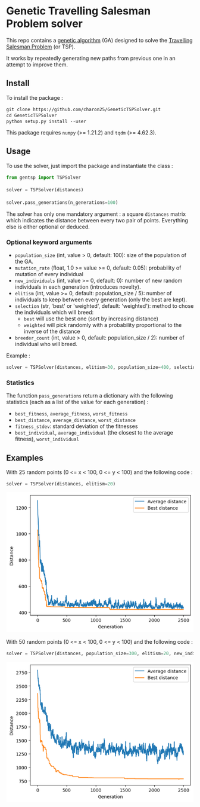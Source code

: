 # Genetic Travelling Salesman Problem solver

This repo contains a [genetic algorithm](https://en.wikipedia.org/wiki/Genetic_algorithm) (GA) designed to solve the [Travelling Salesman Problem](https://en.wikipedia.org/wiki/Travelling_salesman_problem) (or TSP).

It works by repeatedly generating new paths from previous one in an attempt to improve them.

## Install

To install the package :

```
git clone https://github.com/charon25/GeneticTSPSolver.git
cd GeneticTSPSolver
python setup.py install --user
```

This package requires `numpy` (>= 1.21.2) and `tqdm` (>= 4.62.3).

## Usage

To use the solver, just import the package and instantiate the class :

```python
from gentsp import TSPSolver

solver = TSPSolver(distances)

solver.pass_generations(n_generations=100)
```

The solver has only one mandatory argument : a square `distances` matrix which indicates the distance between every two pair of points. Everything else is either optional or deduced.

### Optional keyword arguments

- `population_size` (int, value > 0, default: 100): size of the population of the GA.
- `mutation_rate` (float, 1.0 >= value >= 0, default: 0.05): probability of mutation of every individual
- `new_individuals` (int, value >= 0, default: 0): number of new random individuals in each generation (introduces novelty).
- `elitism` (int, value >= 0, default:  population_size / 5): number of individuals to keep between every generation (only the best are kept).
- `selection` (str, 'best' or 'weighted', default: 'weighted'): method to chose the individuals which will breed:
   - `best` will use the best one (sort by increasing distance)
   - `weighted` will pick randomly with a probability proportional to the inverse of the distance
- `breeder_count` (int, value > 0, default: population_size / 2): number of individual who will breed.

Example : 

```python
solver = TSPSolver(distances, elitism=30, population_size=400, selection='best', breeder_count=30)
```

### Statistics

The function `pass_generations` return a dictionary with the following statistics (each as a list of the value for each generation) :

- `best_fitness`, `average_fitness`, `worst_fitness`
- `best_distance`, `average_distance`, `worst_distance`
- `fitness_stdev`: standard deviation of the fitnesses
- `best_individual`, `average_individual` (the closest to the average fitness), `worst_individual`

## Examples

With 25 random points (0 <= x < 100, 0 <= y < 100) and the following code :

```python
solver = TSPSolver(distances, elitism=20)
```

![plot](./images/example1.png)

With 50 random points (0 <= x < 100, 0 <= y < 100) and the following code :

```python
solver = TSPSolver(distances, population_size=300, elitism=20, new_individuals=10)
```

![plot](./images/example2.png)